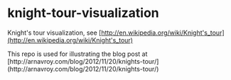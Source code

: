 knight-tour-visualization
=========================

Knight's tour visualization, see [http://en.wikipedia.org/wiki/Knight's_tour](http://en.wikipedia.org/wiki/Knight's_tour)
<p>This repo is used for illustrating the blog post at [http://arnavroy.com/blog/2012/11/20/knights-tour/](http://arnavroy.com/blog/2012/11/20/knights-tour/)
